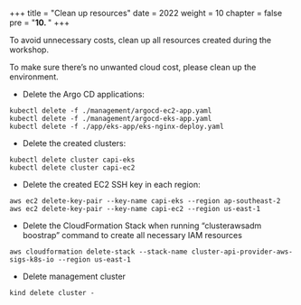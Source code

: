 +++
title = "Clean up resources"
date = 2022
weight = 10
chapter = false
pre = "<b>10. </b>"
+++

To avoid unnecessary costs, clean up all resources created during the workshop.

To make sure there’s no unwanted cloud cost, please clean up the environment. 
- Delete the Argo CD applications: 
```
kubectl delete -f ./management/argocd-ec2-app.yaml 
kubectl delete -f ./management/argocd-eks-app.yaml
kubectl delete -f ./app/eks-app/eks-nginx-deploy.yaml
```

- Delete the created clusters: 
```
kubectl delete cluster capi-eks
kubectl delete cluster capi-ec2
```

- Delete the created EC2 SSH key in each region:
```
aws ec2 delete-key-pair --key-name capi-eks --region ap-southeast-2
aws ec2 delete-key-pair --key-name capi-ec2 --region us-east-1
```

- Delete the CloudFormation Stack when running “clusterawsadm boostrap” command to create all necessary IAM resources
```
aws cloudformation delete-stack --stack-name cluster-api-provider-aws-sigs-k8s-io --region us-east-1
```

- Delete management cluster
```
kind delete cluster - 
```